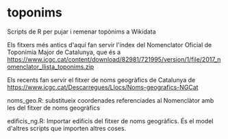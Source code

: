 # toponims
Scripts de R per pujar i remenar topònims a Wikidata

Els fitxers més antics d'aquí fan servir l'índex del Nomenclator Oficial de Toponímia Major de Catalunya, que és a https://www.icgc.cat/content/download/82981/721995/version/1/file/2017_nomenclator_llista_toponims.zip

Els recents fan servir el fitxer de noms geogràfics de Catalunya de https://www.icgc.cat/Descarregues/Llocs/Noms-geografics-NGCat

noms_geo.R: substitueix coordenades referenciades al Nomenclàtor amb les del fitxer de noms geogràfics

edificis_ng.R: Importar edificis del fitxer de noms geogràfics. És el model d'altres scripts que importen altres coses.
